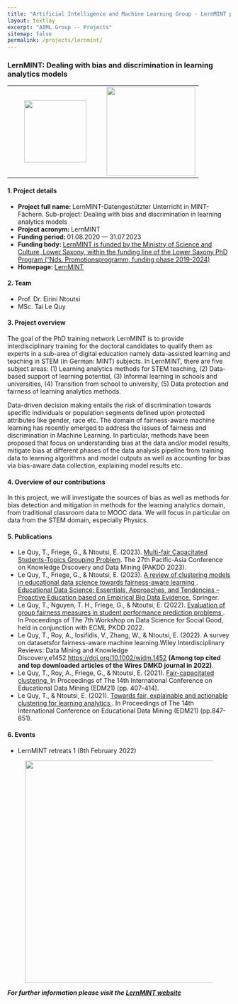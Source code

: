 ```yaml
---
title: "Artificial Intelligence and Machine Learning Group - LernMINT project"
layout: textlay
excerpt: "AIML Group -- Projects"
sitemap: false
permalink: /projects/lernmint/
---
```


### LernMINT: Dealing with bias and discrimination in learning analytics models

<table style="border-collapse: collapse; width: 90%;" border="0">
<tbody>
<tr>
<td style="width: 50%; text-align: center;"><img src="{{ site.url }}{{ site.baseurl }}/images/logopic/logo-lernmint.png" alt="" width="140" /></td>
<td style="width: 50%; text-align: center;"><img src="{{ site.url }}{{ site.baseurl }}/images/logopic/logo-mwk.png" alt="" width = "200"/></td>
</tr>
</tbody>
</table>


#### 1. Project details
- <b>Project full name: </b> LernMINT-Datengestützter Unterricht in MINT-Fächern. Sub-project: Dealing with bias and discrimination in learning analytics models
- <b>Project acronym: </b> LernMINT 
- <b>Funding period: </b> 01.08.2020 — 31.07.2023
- <b>Funding body: </b> <a href="https://www.mwk.niedersachsen.de/startseite/forschung/forschungsforderung/ausschreibungen_programme_forderungen/niedersaechsisches-promotionsprogramm-118874.html" target="_new">LernMINT is funded by the Ministry of Science and Culture, Lower Saxony, within the funding line of the Lower Saxony PhD Program (“Nds. Promotionsprogramm, funding phase 2019-2024)</a>
- <b>Homepage: </b> <a href="https://lernmint.org/">LernMINT </a>


#### 2. Team
- Prof. Dr. Eirini Ntoutsi
- MSc. Tai Le Quy

#### 3. Project overview
The goal of the PhD training network LernMINT is to provide interdisciplinary training for the doctoral candidates to qualify them as experts in a sub-area of digital education namely data-assisted learning and teaching in STEM (in German: MINT) subjects. In LernMINT, there are five subject areas: (1) Learning analytics methods for STEM teaching, (2) Data-based support of learning potential, (3) Informal learning in schools and universities, (4) Transition from school to university, (5) Data protection and fairness of learning analytics methods.

Data-driven decision making entails the risk of discrimination towards specific individuals or population segments defined upon protected attributes like gender, race etc. The domain of fairness-aware machine learning has recently emerged to address the issues of fairness and discrimination in Machine Learning. In particular, methods have been proposed that focus on understanding bias at the data and/or model results, mitigate bias at different phases of the data analysis pipeline from training data to learning algorithms and model outputs as well as accounting for bias via bias-aware data collection, explaining model results etc.

#### 4. Overview of our contributions
In this project, we will investigate the sources of bias as well as methods for bias detection and mitigation in methods for the learning analytics domain, from traditional classroom data to MOOC data. We will focus in particular on data from the STEM domain, especially Physics.

#### 5. Publications
- Le Quy, T., Friege, G., & Ntoutsi, E. (2023). <a href ="https://arxiv.org/abs/2206.09895">Multi-fair Capacitated Students-Topics Grouping Problem</a>. The 27th Pacific-Asia Conference on Knowledge Discovery and Data Mining (PAKDD 2023).
- Le Quy, T., Friege, G., & Ntoutsi, E. (2023). <a href = "https://doi.org/10.1007/978-981-99-0026-8_2"> A review of clustering models in educational data science towards fairness-aware learning </a>. <a href="https://link.springer.com/book/9789819900251"> Educational Data Science: Essentials, Approaches, and Tendencies – Proactive Education based on Empirical Big Data Evidence.</a> Springer.
- Le Quy, T., Nguyen, T. H., Friege, G., & Ntoutsi, E. (2022). <a href ="https://doi.org/10.1007/978-3-031-23618-1_8">Evaluation of group fairness measures in student performance prediction problems </a>. In Proceedings of The 7th Workshop on Data Science for Social Good, held in conjunction with ECML PKDD 2022.
- Le Quy, T., Roy, A., Iosifidis, V., Zhang, W., & Ntoutsi, E. (2022). A survey on datasetsfor fairness-aware machine learning.Wiley Interdisciplinary Reviews: Data Mining and Knowledge Discovery,e1452.<a href = "https://doi.org/10.1002/widm.1452">https://doi.org/10.1002/widm.1452 </a> <b>(Among top cited and top downloaded articles of the Wires DMKD journal in 2022)</b>.
- Le Quy, T., Roy, A., Friege, G., & Ntoutsi, E. (2021). <a href ="https://educationaldatamining.org/EDM2021/virtual/static/pdf/EDM21_paper_184.pdf">Fair-capacitated clustering. </a> In Proceedings of The 14th International Conference on Educational Data Mining (EDM21) (pp. 407-414).
- Le Quy, T., & Ntoutsi, E. (2021). <a href ="https://educationaldatamining.org/EDM2021/virtual/static/pdf/EDM21_paper_270.pdf">Towards fair, explainable and actionable clustering for learning analytics </a>. In Proceedings of The 14th International Conference on Educational Data Mining (EDM21) (pp.847-851).

#### 6. Events
- LernMINT retreats 1 (8th February 2022)
<div>
<figure class="fourth">
  <img src="{{ site.url }}{{ site.baseurl }}/images/events/lernmint-retreat1.jpg" style="width: 500px">  
</figure>
</div>

<b><i>For further information please visit the <a href ="https://lernmint.org/">LernMINT website</a></i></b>
